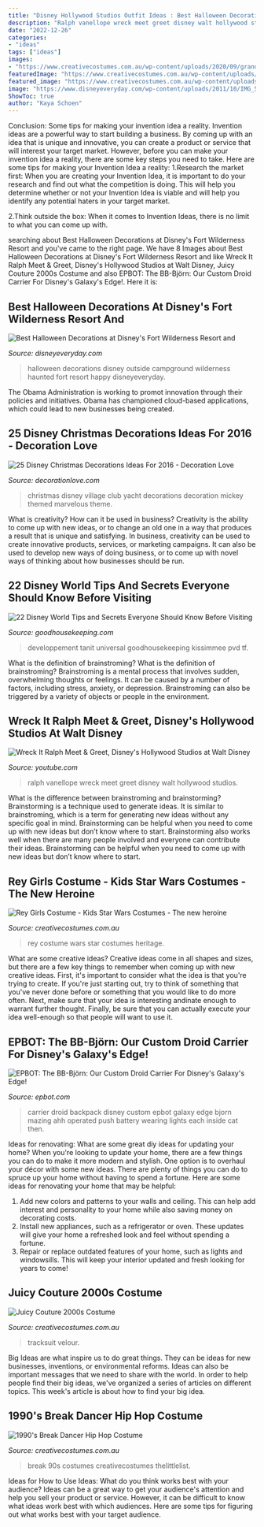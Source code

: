 ```yaml
---
title: "Disney Hollywood Studios Outfit Ideas : Best Halloween Decorations At Disney&#039;s Fort Wilderness Resort And"
description: "Ralph vanellope wreck meet greet disney walt hollywood studios"
date: "2022-12-26"
categories:
- "ideas"
tags: ["ideas"]
images:
- "https://www.creativecostumes.com.au/wp-content/uploads/2020/09/grand-heritage-rey-costume-1877-510x729.jpg"
featuredImage: "https://www.creativecostumes.com.au/wp-content/uploads/2014/07/RWP_238_web-768x1024.jpg"
featured_image: "https://www.creativecostumes.com.au/wp-content/uploads/2018/07/CC_April_18_159-510x680.jpg"
image: "https://www.disneyeveryday.com/wp-content/uploads/2011/10/IMG_5857-768x1024.jpg"
ShowToc: true
author: "Kaya Schoen"
---
```



Conclusion: Some tips for making your invention idea a reality.
Invention ideas are a powerful way to start building a business. By coming up with an idea that is unique and innovative, you can create a product or service that will interest your target market. However, before you can make your invention idea a reality, there are some key steps you need to take. Here are some tips for making your Invention Idea a reality:
1.Research the market first: When you are creating your Invention Idea, it is important to do your research and find out what the competition is doing. This will help you determine whether or not your Invention Idea is viable and will help you identify any potential haters in your target market.

2.Think outside the box: When it comes to Invention Ideas, there is no limit to what you can come up with.

	

		
searching about Best Halloween Decorations at Disney&#039;s Fort Wilderness Resort and you've came to the right page. We have 8 Images about Best Halloween Decorations at Disney&#039;s Fort Wilderness Resort and like Wreck It Ralph Meet &amp; Greet, Disney&#039;s Hollywood Studios at Walt Disney, Juicy Couture 2000s Costume and also EPBOT: The BB-Björn: Our Custom Droid Carrier For Disney&#039;s Galaxy&#039;s Edge!. Here it is:
		
    
## Best Halloween Decorations At Disney&#039;s Fort Wilderness Resort And

<img loading=lazy src="https://www.disneyeveryday.com/wp-content/uploads/2011/10/IMG_5857-768x1024.jpg" onerror="this.onerror=null;this.src='https://tse4.mm.bing.net/th?id=OIP.HT8JOYfAJPGQ50K0hN6kLAHaJ4&amp;pid=15.1';" alt="Best Halloween Decorations at Disney&#039;s Fort Wilderness Resort and">

_Source: disneyeveryday.com_

>halloween decorations disney outside campground wilderness haunted fort resort happy disneyeveryday. 

	

The Obama Administration is working to promot innovation through their policies and initiatives. Obama has championed cloud-based applications, which could lead to new businesses being created.

    
## 25 Disney Christmas Decorations Ideas For 2016 - Decoration Love

<img loading=lazy src="http://www.decorationlove.com/wp-content/uploads/2016/08/Disney-Yacht-Club-Christmas-Village.jpg" onerror="this.onerror=null;this.src='https://tse3.mm.bing.net/th?id=OIP.9pi5DxDn_MNPf1bLppto9gHaFj&amp;pid=15.1';" alt="25 Disney Christmas Decorations Ideas For 2016 - Decoration Love">

_Source: decorationlove.com_

>christmas disney village club yacht decorations decoration mickey themed marvelous theme. 

	

What is creativity? How can it be used in business?
Creativity is the ability to come up with new ideas, or to change an old one in a way that produces a result that is unique and satisfying. In business, creativity can be used to create innovative products, services, or marketing campaigns. It can also be used to develop new ways of doing business, or to come up with novel ways of thinking about how businesses should be run.

    
## 22 Disney World Tips And Secrets Everyone Should Know Before Visiting

<img loading=lazy src="https://hips.hearstapps.com/hmg-prod.s3.amazonaws.com/images/walt-disney-world-resort-marked-its-45th-anniversary-on-news-photo-611910256-1553617183.jpg?crop=0.587xw:0.880xh;0.231xw,0.0341xh&amp;resize=640:*" onerror="this.onerror=null;this.src='https://tse1.mm.bing.net/th?id=OIP.fQqWPS_5hAbtlfD5EDDwrAHaHa&amp;pid=15.1';" alt="22 Disney World Tips and Secrets Everyone Should Know Before Visiting">

_Source: goodhousekeeping.com_

>developpement tanit universal goodhousekeeping kissimmee pvd tf. 

	

What is the definition of brainstroming?
What is the definition of brainstroming? Brainstroming is a mental process that involves sudden, overwhelming thoughts or feelings. It can be caused by a number of factors, including stress, anxiety, or depression. Brainstroming can also be triggered by a variety of objects or people in the environment.

    
## Wreck It Ralph Meet &amp; Greet, Disney&#039;s Hollywood Studios At Walt Disney

<img loading=lazy src="https://i.ytimg.com/vi/PzBq916hhp4/maxresdefault.jpg" onerror="this.onerror=null;this.src='https://tse2.mm.bing.net/th?id=OIP.cw4k-guHsxR_yacsCzr_0gHaEK&amp;pid=15.1';" alt="Wreck It Ralph Meet &amp; Greet, Disney&#039;s Hollywood Studios at Walt Disney">

_Source: youtube.com_

>ralph vanellope wreck meet greet disney walt hollywood studios. 

	

What is the difference between brainstroming and brainstorming?
Brainstorming is a technique used to generate ideas. It is similar to brainstroming, which is a term for generating new ideas without any specific goal in mind. Brainstorming can be helpful when you need to come up with new ideas but don’t know where to start.  Brainstorming also works well when there are many people involved and everyone can contribute their ideas. Brainstorming can be helpful when you need to come up with new ideas but don’t know where to start.

    
## Rey Girls Costume - Kids Star Wars Costumes - The New Heroine

<img loading=lazy src="https://www.creativecostumes.com.au/wp-content/uploads/2020/09/grand-heritage-rey-costume-1877-510x729.jpg" onerror="this.onerror=null;this.src='https://tse1.mm.bing.net/th?id=OIP.QOizeQLXDus1f5apub51lQHaKl&amp;pid=15.1';" alt="Rey Girls Costume - Kids Star Wars Costumes - The new heroine">

_Source: creativecostumes.com.au_

>rey costume wars star costumes heritage. 

	

What are some creative ideas?
Creative ideas come in all shapes and sizes, but there are a few key things to remember when coming up with new creative ideas. First, it's important to consider what the idea is that you're trying to create. If you're just starting out, try to think of something that you've never done before or something that you would like to do more often. Next, make sure that your idea is interesting andinate enough to warrant further thought. Finally, be sure that you can actually execute your idea well-enough so that people will want to use it.

    
## EPBOT: The BB-Björn: Our Custom Droid Carrier For Disney&#039;s Galaxy&#039;s Edge!

<img loading=lazy src="https://1.bp.blogspot.com/-C_9q-xT4tS8/XdNdHehM4zI/AAAAAAACOII/2Z_-_Qgc-D40Sumtb_IdS9QtNaa3tDPKQCLcBGAsYHQ/s1600/IMG_0828.jpg" onerror="this.onerror=null;this.src='https://tse4.mm.bing.net/th?id=OIP.he7wuorRaVhimB2DDiyR6QHaK4&amp;pid=15.1';" alt="EPBOT: The BB-Björn: Our Custom Droid Carrier For Disney&#039;s Galaxy&#039;s Edge!">

_Source: epbot.com_

>carrier droid backpack disney custom epbot galaxy edge bjorn mazing ahh operated push battery wearing lights each inside cat then. 

	

Ideas for renovating: What are some great diy ideas for updating your home?
When you're looking to update your home, there are a few things you can do to make it more modern and stylish. One option is to overhaul your décor with some new ideas. There are plenty of things you can do to spruce up your home without having to spend a fortune. Here are some ideas for renovating your home that may be helpful: 
1. Add new colors and patterns to your walls and ceiling. This can help add interest and personality to your home while also saving money on decorating costs. 
2. Install new appliances, such as a refrigerator or oven. These updates will give your home a refreshed look and feel without spending a fortune. 
3. Repair or replace outdated features of your home, such as lights and windowsills. This will keep your interior updated and fresh looking for years to come! 

    
## Juicy Couture 2000s Costume

<img loading=lazy src="https://www.creativecostumes.com.au/wp-content/uploads/2018/07/CC_April_18_159-510x680.jpg" onerror="this.onerror=null;this.src='https://tse2.mm.bing.net/th?id=OIP.frVo4B2kuME9QxomVFOjWAHaJ4&amp;pid=15.1';" alt="Juicy Couture 2000s Costume">

_Source: creativecostumes.com.au_

>tracksuit velour. 

	

Big Ideas are what inspire us to do great things. They can be ideas for new businesses, inventions, or environmental reforms. Ideas can also be important messages that we need to share with the world. In order to help people find their big ideas, we've organized a series of articles on different topics. This week's article is about how to find your big idea.

    
## 1990&#039;s Break Dancer Hip Hop Costume

<img loading=lazy src="https://www.creativecostumes.com.au/wp-content/uploads/2014/07/RWP_238_web-768x1024.jpg" onerror="this.onerror=null;this.src='https://tse4.mm.bing.net/th?id=OIP.5F-DFJIj3pzxNjNP4BmJKwHaJ4&amp;pid=15.1';" alt="1990&#039;s Break Dancer Hip Hop Costume">

_Source: creativecostumes.com.au_

>break 90s costumes creativecostumes thelittlelist. 

	

Ideas for How to Use Ideas: What do you think works best with your audience?
Ideas can be a great way to get your audience's attention and help you sell your product or service. However, it can be difficult to know what ideas work best with which audiences. Here are some tips for figuring out what works best with your target audience.

